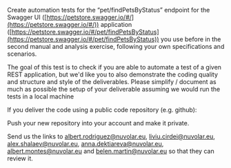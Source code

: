 Create automation tests for the “pet/findPetsByStatus” endpoint for the Swagger UI ([https://petstore.swagger.io/#/](https://petstore.swagger.io/#/)) application ([https://petstore.swagger.io/#/pet/findPetsByStatus](https://petstore.swagger.io/#/pet/findPetsByStatus)) you use before in the second manual and analysis exercise, following your own specifications and scenarios.

The goal of this test is to check if you are able to automate a test of a given REST application, but we'd like you to also demonstrate the coding quality and structure and style of the deliverables. Please simplify / document as much as possible the setup of your deliverable assuming we would run the tests in a local machine

If you deliver the code using a public code repository (e.g. github):

Push your new repository into your account and make it private.

Send us the links to [albert.rodriguez@nuvolar.eu](mailto:albert.rodriguez@nuvolar.eu), [liviu.cirdei@nuvolar.eu](mailto:liviu.cirdei@nuvolar.eu), [alex.shalaev@nuvolar.eu](mailto:alex.shalaev@nuvolar.eu), [anna.dektiareva@nuvolar.eu](mailto:anna.dektiareva@nuvolar.eu), [albert.montes@nuvolar.eu](mailto:albert.montes@nuvolar.eu) and [belen.martin@nuvolar.eu](mailto:belen.martin@nuvolar.eu) so that they can review it.
